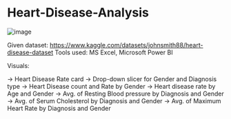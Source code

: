 # Heart-Disease-Analysis
![image](https://github.com/Muskan9782/Heart-Disease-Analysis/assets/95033451/1853ad8f-a69c-4e3a-8cd3-c5f4dbfa1a35)

Given dataset: https://www.kaggle.com/datasets/johnsmith88/heart-disease-dataset
Tools used: MS Excel, Microsoft Power BI

Visuals:

-> Heart Disease Rate card 
-> Drop-down slicer for Gender and Diagnosis type
-> Heart Disease count and Rate by Gender
-> Heart disease rate by Age and Gender
-> Avg. of Resting Blood pressure by Diagnosis and Gender
-> Avg. of Serum Cholesterol by Diagnosis and Gender
-> Avg. of Maximum Heart Rate by Diagnosis and Gender
